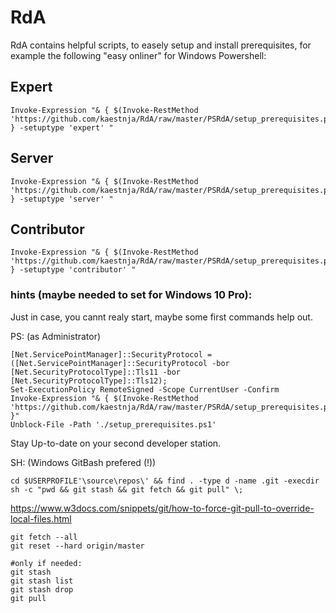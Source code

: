 # RdA
RdA contains helpful scripts, to easely setup and install prerequisites, for example the following "easy onliner" for Windows Powershell:

## Expert
```
Invoke-Expression "& { $(Invoke-RestMethod 'https://github.com/kaestnja/RdA/raw/master/PSRdA/setup_prerequisites.ps1') } -setuptype 'expert' "
```
## Server
```
Invoke-Expression "& { $(Invoke-RestMethod 'https://github.com/kaestnja/RdA/raw/master/PSRdA/setup_prerequisites.ps1') } -setuptype 'server' "
```
## Contributor
```
Invoke-Expression "& { $(Invoke-RestMethod 'https://github.com/kaestnja/RdA/raw/master/PSRdA/setup_prerequisites.ps1') } -setuptype 'contributor' "
``` 

### hints (maybe needed to set for Windows 10 Pro):

Just in case, you cannt realy start, maybe some first commands help out.

PS: (as Administrator)
```
[Net.ServicePointManager]::SecurityProtocol = ([Net.ServicePointManager]::SecurityProtocol -bor [Net.SecurityProtocolType]::Tls11 -bor [Net.SecurityProtocolType]::Tls12);
Set-ExecutionPolicy RemoteSigned -Scope CurrentUser -Confirm
Invoke-Expression "& { $(Invoke-RestMethod 'https://github.com/kaestnja/RdA/raw/master/PSRdA/setup_prerequisites.ps1') }"
Unblock-File -Path './setup_prerequisites.ps1'
```
Stay Up-to-date on your second developer station.

SH: (Windows GitBash prefered (!))
```
cd $USERPROFILE'\source\repos\' && find . -type d -name .git -execdir sh -c "pwd && git stash && git fetch && git pull" \;
```

https://www.w3docs.com/snippets/git/how-to-force-git-pull-to-override-local-files.html
```
git fetch --all
git reset --hard origin/master

#only if needed:
git stash
git stash list
git stash drop
git pull
```
